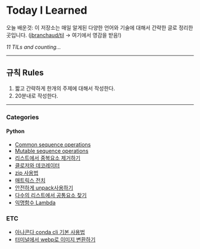 # Today I Learned

오늘 배운것: 이 저장소는 매일 알게된 다양한 언어와 기술에 대해서 간략한 글로 정리한 곳입니다.
([jbranchaud/til](https://github.com/jbranchaud/til) -> 여기에서 영감을 받음!)

*11 TILs and counting...*

---

## 규칙 Rules

1. 짧고 간략하게 한개의 주제에 대해서 작성한다.
2. 20분내로 작성한다.

---

### Categories

#### Python

- [Common sequence operations](python/common-sequence-operations.md)
- [Mutable sequence operations](python/mutable-sequence-operations.md)
- [리스트에서 중복요소 제거하기](python/remove-duplicates.md)
- [클로저와 데코레이터](python/closure.md)
- [zip 사용법](python/zip.md)
- [매트릭스 전치](python/transpose-matrix.md)
- [안전하게 unpack사용하기](python/safe-unpacking.md)
- [다수의 리스트에서 공통요소 찾기](python/find-duplicates-in-lists.md)
- [익명함수 Lambda](python/anonymous-function.md)

### ETC

- [아나콘다 conda cli 기본 사용법](etc/anaconda-cli.md)
- [터미널에서 webp로 이미지 변환하기](etc/convert-to-webp.md)
